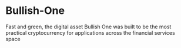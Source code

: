 # Bullish-One
Fast and green, the digital asset Bullish One was built to be the most practical cryptocurrency for applications across the financial services space
